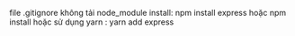 file .gitignore không tải node_module
install:
  npm install express hoặc npm install
  hoặc sử dụng yarn : yarn add express
